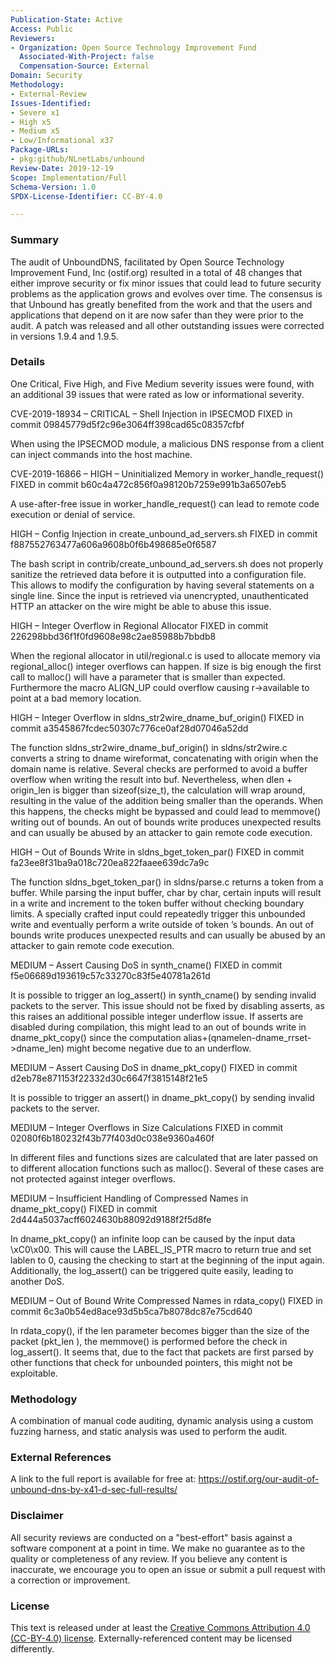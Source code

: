 ```yaml
---
Publication-State: Active
Access: Public
Reviewers:
- Organization: Open Source Technology Improvement Fund
  Associated-With-Project: false
  Compensation-Source: External
Domain: Security
Methodology:
- External-Review
Issues-Identified: 
- Severe x1
- High x5
- Medium x5
- Low/Informational x37
Package-URLs:
- pkg:github/NLnetLabs/unbound
Review-Date: 2019-12-19
Scope: Implementation/Full
Schema-Version: 1.0
SPDX-License-Identifier: CC-BY-4.0

---
```

  
### Summary

The audit of UnboundDNS, facilitated by Open Source Technology Improvement Fund, Inc (ostif.org) resulted in a total of 48 changes that either improve security or fix minor issues that could lead to future security problems as the application grows and evolves over time. The consensus is that Unbound has greatly benefited from the work and that the users and applications that depend on it are now safer than they were prior to the audit. A patch was released and all other outstanding issues were corrected in versions 1.9.4 and 1.9.5.

### Details

One Critical, Five High, and Five Medium severity issues were found, with an additional 39 issues that were rated as low or informational severity.

CVE-2019-18934 – CRITICAL – Shell Injection in IPSECMOD
FIXED in commit 09845779d5f2c96e3064ff398cad65c08357cfbf

When using the IPSECMOD module, a malicious DNS response from a client can inject commands into the host machine.

CVE-2019-16866 – HIGH – Uninitialized Memory in worker_handle_request()
FIXED in commit b60c4a472c856f0a98120b7259e991b3a6507eb5

A use-after-free issue in worker_handle_request() can lead to remote code execution or denial of service.

HIGH – Config Injection in create_unbound_ad_servers.sh
FIXED in commit f887552763477a606a9608b0f6b498685e0f6587

The bash script in contrib/create_unbound_ad_servers.sh does not properly sanitize the retrieved data before it is outputted into a configuration file. This allows to modify the configuration by having several statements on a single line. Since the input is retrieved via unencrypted, unauthenticated HTTP an attacker on the wire might be able to abuse this issue.

HIGH – Integer Overflow in Regional Allocator
FIXED in commit 226298bbd36f1f0fd9608e98c2ae85988b7bbdb8

When the regional allocator in util/regional.c is used to allocate memory via regional_alloc() integer overflows can happen. If size is big enough the first call to malloc() will have a parameter that is
smaller than expected. Furthermore the macro ALIGN_UP could overflow causing r->available to point at a bad memory location.

HIGH – Integer Overflow in sldns_str2wire_dname_buf_origin()
FIXED in commit a3545867fcdec50307c776ce0af28d07046a52dd

The function sldns_str2wire_dname_buf_origin() in sldns/str2wire.c converts a string to dname wireformat, concatenating with origin when the domain name is relative. Several checks are performed to avoid a buffer overflow when writing the result into buf. Nevertheless, when dlen + origin_len is bigger than sizeof(size_t), the calculation will wrap around, resulting in the value of the addition being smaller than the operands. When this happens, the checks might be bypassed and could lead to memmove() writing out of bounds. An out of bounds write produces unexpected results and can usually be abused by an attacker to gain remote code execution.

HIGH – Out of Bounds Write in sldns_bget_token_par()
FIXED in commit fa23ee8f31ba9a018c720ea822faaee639dc7a9c

The function sldns_bget_token_par() in sldns/parse.c returns a token from a buffer. While parsing the input buffer, char by char, certain inputs will result in a write and increment to the token buffer without checking boundary limits. A specially crafted input could repeatedly trigger this unbounded write and eventually perform a write outside of token ’s bounds. An out of bounds write produces unexpected results and can usually be abused by an attacker to gain remote code execution.

MEDIUM – Assert Causing DoS in synth_cname()
FIXED in commit f5e06689d193619c57c33270c83f5e40781a261d

It is possible to trigger an log_assert() in synth_cname() by sending invalid packets to the server. This issue should not be fixed by disabling asserts, as this raises an additional possible integer underflow issue. If asserts are disabled during compilation, this might lead to an out of bounds write in dname_pkt_copy() since the computation alias+(qnamelen-dname_rrset->dname_len) might become negative due to an underflow.

MEDIUM – Assert Causing DoS in dname_pkt_copy()
FIXED in commit d2eb78e871153f22332d30c6647f3815148f21e5

It is possible to trigger an assert() in dname_pkt_copy() by sending invalid packets to the server.

MEDIUM – Integer Overflows in Size Calculations
FIXED in commit 02080f6b180232f43b77f403d0c038e9360a460f

In different files and functions sizes are calculated that are later passed on to different allocation functions such as malloc(). Several of these cases are not protected against integer overflows.

MEDIUM – Insufficient Handling of Compressed Names in dname_pkt_copy()
FIXED in commit 2d444a5037acff6024630b88092d9188f2f5d8fe

In dname_pkt_copy() an infinite loop can be caused by the input data \xC0\x00. This will cause the LABEL_IS_PTR macro to return true and set lablen to 0, causing the checking to start at the beginning of the input again. Additionally, the log_assert() can be triggered quite easily, leading to another DoS.

MEDIUM – Out of Bound Write Compressed Names in rdata_copy()
FIXED in commit 6c3a0b54ed8ace93d5b5ca7b8078dc87e75cd640

In rdata_copy(), if the len parameter becomes bigger than the size of the packet (pkt_len ), the memmove() is performed before the check in log_assert(). It seems that, due to the fact that packets are first parsed by other functions that check for
unbounded pointers, this might not be exploitable.

### Methodology

A combination of manual code auditing, dynamic analysis using a custom fuzzing harness, and
static analysis was used to perform the audit.


### External References

A link to the full report is available for free at: https://ostif.org/our-audit-of-unbound-dns-by-x41-d-sec-full-results/

### Disclaimer

All security reviews are conducted on a "best-effort" basis against a software
component at a point in time. We make no guarantee as to the quality or completeness
of any review. If you believe any content is inaccurate, we encourage you to open
an issue or submit a pull request with a correction or improvement.

### License

This text is released under at least the
[Creative Commons Attribution 4.0 (CC-BY-4.0) license](https://creativecommons.org/licenses/by/4.0/legalcode.txt).
Externally-referenced content may be licensed differently.
